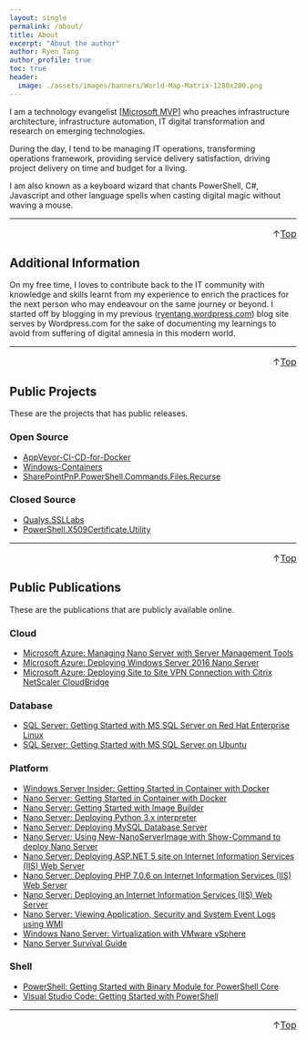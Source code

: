 ```yaml
---
layout: single
permalink: /about/
title: About
excerpt: "About the author"
author: Ryen Tang
author_profile: true
toc: true
header:
  image: ./assets/images/banners/World-Map-Matrix-1280x200.png
---
```


I am a technology evangelist
[[Microsoft MVP](https://mvp.microsoft.com/en-us/PublicProfile/5001710)] who
preaches infrastructure architecture, infrastructure automation, IT digital
transformation and research on emerging technologies.

During the day, I tend to be managing IT operations, transforming operations
framework, providing service delivery satisfaction, driving project delivery
on time and budget for a living.

I am also known as a keyboard wizard that chants PowerShell, C#, Javascript and
other language spells when casting digital magic without waving a mouse.

<hr style='margin-top: 0.5em; margin-bottom: 0em; border-top: 1px solid #eaeaea'>
<p style='font-size: 16px; vertical-align: top; text-align: right;'>↑<a href='#top'>Top</a></p>

## Additional Information

On my free time, I loves to contribute back to the IT community with knowledge
and skills learnt from my experience to enrich the practices for the next person
who may endeavour on the same journey or beyond. I started off by blogging in my
previous ([ryentang.wordpress.com](https://ryentang.wordpress.com)) blog site
serves by Wordpress.com for the sake of documenting my learnings to avoid from
suffering of digital amnesia in this modern world.


<hr style='margin-top: 0.5em; margin-bottom: 0em; border-top: 1px solid #eaeaea'>
<p style='font-size: 16px; vertical-align: top; text-align: right;'>↑<a href='#top'>Top</a></p>

## Public Projects

These are the projects that has public releases.

### Open Source

- [AppVeyor-CI-CD-for-Docker](https://github.com/kiazhi/AppVeyor-CI-CD-for-Docker)
- [Windows-Containers](https://github.com/kiazhi/Windows-Containers)
- [SharePointPnP.PowerShell.Commands.Files.Recurse](https://github.com/kiazhi/SharePointPnP.PowerShell.Commands.Files.Recurse)

### Closed Source

- [Qualys.SSLLabs](https://www.powershellgallery.com/packages/Qualys.SSLLabs)
- [PowerShell.X509Certificate.Utility](https://www.powershellgallery.com/packages/PowerShell.X509Certificate.Utility)

<hr style='margin-top: 0.5em; margin-bottom: 0em; border-top: 1px solid #eaeaea'>
<p style='font-size: 16px; vertical-align: top; text-align: right;'>↑<a href='#top'>Top</a></p>

## Public Publications

These are the publications that are publicly available online.

### Cloud

- [Microsoft Azure: Managing Nano Server with Server Management Tools](http://social.technet.microsoft.com/wiki/contents/articles/35196.microsoft-azure-managing-nano-server-with-server-management-tools.aspx) <!-- Published on 15 Aug 2016 8:35 PM at Microsoft TechNet Wiki -->
- [Microsoft Azure: Deploying Windows Server 2016 Nano Server](https://social.technet.microsoft.com/wiki/contents/articles/34792.microsoft-azure-deploying-windows-server-2016-nano-server.aspx) <!-- Published on 11 Jul 2016 7:18 PM at Microsoft TechNet Wiki -->
- [Microsoft Azure: Deploying Site to Site VPN Connection with Citrix NetScaler CloudBridge](https://social.technet.microsoft.com/wiki/contents/articles/33610.microsoft-azure-deploying-site-to-site-vpn-connection-with-citrix-netscaler-cloudbridge.aspx) <!-- Published on 3 Mar 2016 10:24 PM at Microsoft TechNet Wiki -->

### Database

- [SQL Server: Getting Started with MS SQL Server on Red Hat Enterprise Linux](https://social.technet.microsoft.com/wiki/contents/articles/36537.sql-server-getting-started-with-ms-sql-server-on-red-hat-enterprise-linux.aspx) <!-- Published on 22 Dec 2016 11:41 AM at Microsoft TechNet Wiki -->
- [SQL Server: Getting Started with MS SQL Server on Ubuntu](https://social.technet.microsoft.com/wiki/contents/articles/36376.sql-server-getting-started-with-ms-sql-server-on-ubuntu.aspx) <!-- Published on 29 Nov 2016 7:10 PM at Microsoft TechNet Wiki -->

### Platform

- [Windows Server Insider: Getting Started in Container with Docker](http://social.technet.microsoft.com/wiki/contents/articles/40042.windows-server-insider-getting-started-in-container-with-docker.aspx) <!-- Published on 31 Aug 2017 10:47 PM at Microsoft TechNet Wiki -->
- [Nano Server: Getting Started in Container with Docker](https://social.technet.microsoft.com/wiki/contents/articles/38652.nano-server-getting-started-in-container-with-docker.aspx) <!-- Published on 26 Jul 2017 2:09 AM at Microsoft TechNet Wiki -->
- [Nano Server: Getting Started with Image Builder](https://social.technet.microsoft.com/wiki/contents/articles/36136.nano-server-getting-started-with-image-builder.aspx) <!-- Published on 2 Nov 2016 5:32 PM at Microsoft TechNet Wiki -->
- [Nano Server: Deploying Python 3.x interpreter](http://social.technet.microsoft.com/wiki/contents/articles/34961.nano-server-deploying-python-3-x-interpreter.aspx) <!-- Published on 25 Jul 2016 9:14 PM at Microsoft TechNet Wiki -->
- [Nano Server: Deploying MySQL Database Server](https://social.technet.microsoft.com/wiki/contents/articles/34655.nano-server-deploying-mysql-database-server.aspx) <!-- Published on 27 Jun 2016 2:23 PM at Microsoft TechNet Wiki -->
- [Nano Server: Using New-NanoServerImage with Show-Command to deploy Nano Server](https://social.technet.microsoft.com/wiki/contents/articles/34452.nano-server-using-new-nanoserverimage-with-show-command-to-deploy-nano-server.aspx) <!-- Published on Published on 31 May 2016 2:55 AM at Microsoft TechNet Wiki -->
- [Nano Server: Deploying ASP.NET 5 site on Internet Information Services (IIS) Web Server](http://social.technet.microsoft.com/wiki/contents/articles/33805.nano-server-deploying-asp-net-5-site-on-internet-information-services-iis-web-server.aspx) <!-- Published on 30 Mar 2016 10:03 PM at Microsoft TechNet Wiki -->
- [Nano Server: Deploying PHP 7.0.6 on Internet Information Services (IIS) Web Server](https://social.technet.microsoft.com/wiki/contents/articles/34147.nano-server-deploying-php-7-0-6-on-internet-information-services-iis-web-server.aspx) <!-- Published on 28 Apr 2016 12:14 AM at Microsoft TechNet Wiki -->
- [Nano Server: Deploying an Internet Information Services (IIS) Web Server](http://social.technet.microsoft.com/wiki/contents/articles/33554.nano-server-deploying-an-internet-information-services-iis-web-server.aspx) <!-- Published on 28 Feb 2016 6:57 PM at Microsoft TechNet Wiki -->
- [Nano Server: Viewing Application, Security and System Event Logs using WMI](https://social.technet.microsoft.com/wiki/contents/articles/33324.nano-server-viewing-application-security-and-system-event-logs-using-wmi.aspx) <!-- Published on 28 Jan 2016 12:23 PM at Microsoft TechNet Wiki -->
- [Windows Nano Server: Virtualization with VMware vSphere](https://social.technet.microsoft.com/wiki/contents/articles/32731.windows-nano-server-virtualization-with-vmware-vsphere.aspx) <!-- Published on 19 Nov 2015 2:49 AM at Microsoft TechNet Wiki -->
- [Nano Server Survival Guide](https://social.technet.microsoft.com/wiki/contents/articles/32729.nano-server-survival-guide.aspx) <!-- Published on 19 Nov 2015 12:08 AM at Microsoft TechNet Wiki -->

### Shell

- [PowerShell: Getting Started with Binary Module for PowerShell Core](https://social.technet.microsoft.com/wiki/contents/articles/51056.powershell-getting-started-with-binary-module-for-powershell-core.aspx) <!-- Published on 9 Jan 2018 1:40 PM at Microsoft TechNet Wiki -->
- [Visual Studio Code: Getting Started with PowerShell](http://social.technet.microsoft.com/wiki/contents/articles/35780.visual-studio-code-getting-started-with-powershell.aspx) <!-- Published on 25 Sep 2016 3:15 PM at Microsoft TechNet Wiki -->

<hr style='margin-top: 0.5em; margin-bottom: 0em; border-top: 1px solid #eaeaea'>
<p style='font-size: 16px; vertical-align: top; text-align: right;'>↑<a href='#top'>Top</a></p>
